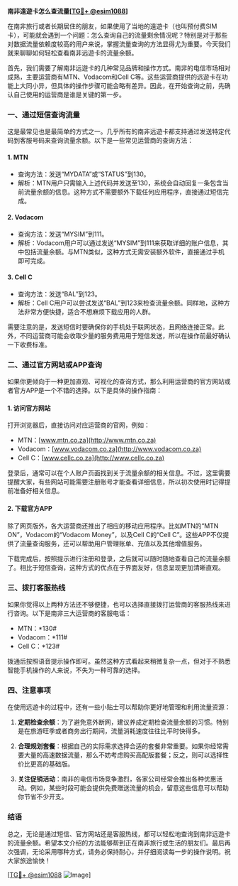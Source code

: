 **南非遠遊卡怎么查流量[[TG💪+ @esim1088](https://t.me/s/esim1088)]**

在南非旅行或者长期居住的朋友，如果使用了当地的遠遊卡（也叫预付费SIM卡），可能就会遇到一个问题：怎么查询自己的流量剩余情况呢？特别是对于那些对数据流量依赖度较高的用户来说，掌握流量查询的方法显得尤为重要。今天我们就来聊聊如何轻松查看南非远遊卡的流量余额。

首先，我们需要了解南非远遊卡的几种常见品牌和操作方式。南非的电信市场相对成熟，主要运营商有MTN、Vodacom和Cell C等。这些运营商提供的远遊卡在功能上大同小异，但具体的操作步骤可能会略有差异。因此，在开始查询之前，先确认自己使用的运营商是谁是关键的第一步。

### **一、通过短信查询流量**

这是最常见也是最简单的方式之一。几乎所有的南非远遊卡都支持通过发送特定代码到客服号码来查询流量余额。以下是一些常见运营商的查询方法：

#### **1. MTN**
- 查询方法：发送“MYDATA”或“STATUS”到130。
- 解析：MTN用户只需输入上述代码并发送至130，系统会自动回复一条包含当前流量余额的信息。这种方式不需要额外下载任何应用程序，直接通过短信完成。

#### **2. Vodacom**
- 查询方法：发送“MYSIM”到111。
- 解析：Vodacom用户可以通过发送“MYSIM”到111来获取详细的账户信息，其中包括流量余额。与MTN类似，这种方式无需安装额外软件，直接通过手机即可完成。

#### **3. Cell C**
- 查询方法：发送“BAL”到123。
- 解析：Cell C用户可以尝试发送“BAL”到123来检查流量余额。同样地，这种方法非常方便快捷，适合不想麻烦下载应用的人群。

需要注意的是，发送短信时要确保你的手机处于联网状态，且网络连接正常。此外，不同运营商可能会收取少量的服务费用用于短信发送，所以在操作前最好确认一下收费标准。

### **二、通过官方网站或APP查询**

如果你更倾向于一种更加直观、可视化的查询方式，那么利用运营商的官方网站或者官方APP是一个不错的选择。以下是具体的操作指南：

#### **1. 访问官方网站**
打开浏览器后，直接访问对应运营商的官网，例如：
- MTN：[www.mtn.co.za](http://www.mtn.co.za)
- Vodacom：[www.vodacom.co.za](http://www.vodacom.co.za)
- Cell C：[www.cellc.co.za](http://www.cellc.co.za)

登录后，通常可以在个人账户页面找到关于流量余额的相关信息。不过，这里需要提醒大家，有些网站可能需要注册账号才能查看详细信息，所以初次使用时记得提前准备好相关信息。

#### **2. 下载官方APP**
除了网页版外，各大运营商还推出了相应的移动应用程序。比如MTN的“MTN ON”，Vodacom的“Vodacom Money”，以及Cell C的“Cell C”。这些APP不仅提供了流量查询服务，还可以帮助用户管理账单、充值以及其他增值服务。

下载完成后，按照提示进行注册和登录，之后就可以随时随地查看自己的流量余额了。相比于短信查询，这种方式的优点在于界面友好，信息呈现更加清晰直观。

### **三、拨打客服热线**

如果你觉得以上两种方法还不够便捷，也可以选择直接拨打运营商的客服热线来进行咨询。以下是南非三大运营商的客服电话：

- MTN：*130#
- Vodacom：*111#
- Cell C：*123#

拨通后按照语音提示操作即可。虽然这种方式看起来稍微复杂一点，但对于不熟悉智能手机操作的人来说，不失为一种可靠的选择。

### **四、注意事项**

在使用远遊卡的过程中，还有一些小贴士可以帮助你更好地管理和利用流量资源：

1. **定期检查余额**：为了避免意外断网，建议养成定期检查流量余额的习惯。特别是在旅游旺季或者商务出行期间，流量消耗速度往往比平时快得多。
   
2. **合理规划套餐**：根据自己的实际需求选择合适的套餐非常重要。如果你经常需要大量的高速数据流量，那么不妨考虑购买高配版套餐；反之，则可以选择性价比更高的基础版。

3. **关注促销活动**：南非的电信市场竞争激烈，各家公司经常会推出各种优惠活动。例如，某些时段可能会提供免费赠送流量的机会，留意这些信息可以帮助你节省不少开支。

### **结语**

总之，无论是通过短信、官方网站还是客服热线，都可以轻松地查询到南非远遊卡的流量余额。希望本文介绍的方法能够帮到正在南非旅行或生活的朋友们。最后再次强调，无论采用哪种方式，请务必保持耐心，并仔细阅读每一步的操作说明。祝大家旅途愉快！

[[TG💪+ @esim1088](https://t.me/s/esim1088) ![Image](https://i.postimg.cc/4NQfJmqS/Snipaste-2025-05-13-00-14-12.png)]
